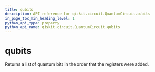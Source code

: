 ```yaml
---
title: qubits
description: API reference for qiskit.circuit.QuantumCircuit.qubits
in_page_toc_min_heading_level: 1
python_api_type: property
python_api_name: qiskit.circuit.QuantumCircuit.qubits
---
```


# qubits

Returns a list of quantum bits in the order that the registers were added.


